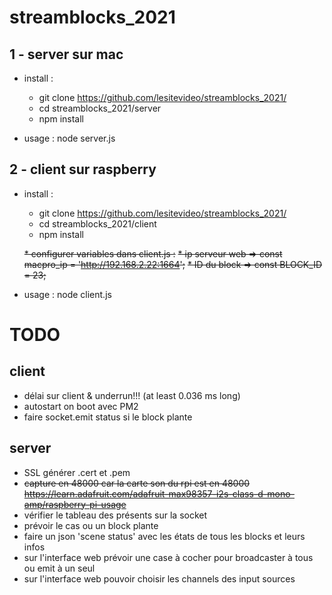 # streamblocks_2021

## 1 - server sur mac

* install :
  * git clone https://github.com/lesitevideo/streamblocks_2021/
  * cd streamblocks_2021/server
  * npm install


* usage : node server.js

## 2 - client sur raspberry

* install :
  * git clone https://github.com/lesitevideo/streamblocks_2021/
  * cd streamblocks_2021/client
  * npm install
  
  ~~* configurer variables dans client.js :~~
  ~~* ip serveur web => const macpro_ip = 'http://192.168.2.22:1664';~~
  ~~* ID du block => const BLOCK_ID = 23;~~

* usage : node client.js


# TODO
## client
 * délai sur client & underrun!!! (at least 0.036 ms long)
 * autostart on boot avec PM2
 * faire socket.emit status si le block plante
 
## server
 * SSL générer .cert et .pem
 * ~~capture en 48000 car la carte son du rpi est en 48000 https://learn.adafruit.com/adafruit-max98357-i2s-class-d-mono-amp/raspberry-pi-usage~~
 * vérifier le tableau des présents sur la socket
 * prévoir le cas ou un block plante
 * faire un json 'scene status' avec les états de tous les blocks et leurs infos
 * sur l'interface web prévoir une case à cocher pour broadcaster à tous ou emit à un seul
 * sur l'interface web pouvoir choisir les channels des input sources
